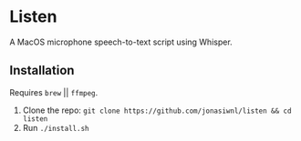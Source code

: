 # Listen

A MacOS microphone speech-to-text script using Whisper.

## Installation

Requires `brew` || `ffmpeg`.

1) Clone the repo: `git clone https://github.com/jonasiwnl/listen && cd listen`
2) Run `./install.sh`
